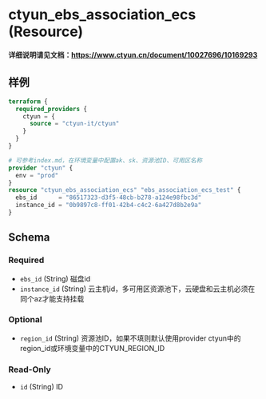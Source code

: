 # ctyun_ebs_association_ecs (Resource)
**详细说明请见文档：https://www.ctyun.cn/document/10027696/10169293**



## 样例

```terraform
terraform {
  required_providers {
    ctyun = {
      source = "ctyun-it/ctyun"
    }
  }
}

# 可参考index.md，在环境变量中配置ak、sk、资源池ID、可用区名称
provider "ctyun" {
  env = "prod"
}
resource "ctyun_ebs_association_ecs" "ebs_association_ecs_test" {
  ebs_id      = "86517323-d3f5-48cb-b278-a124e98fbc3d"
  instance_id = "0b9897c8-ff01-42b4-c4c2-6a427d8b2e9a"
}
```

<!-- schema generated by tfplugindocs -->
## Schema

### Required

- `ebs_id` (String) 磁盘id
- `instance_id` (String) 云主机id，多可用区资源池下，云硬盘和云主机必须在同个az才能支持挂载

### Optional

- `region_id` (String) 资源池ID，如果不填则默认使用provider ctyun中的region_id或环境变量中的CTYUN_REGION_ID

### Read-Only

- `id` (String) ID